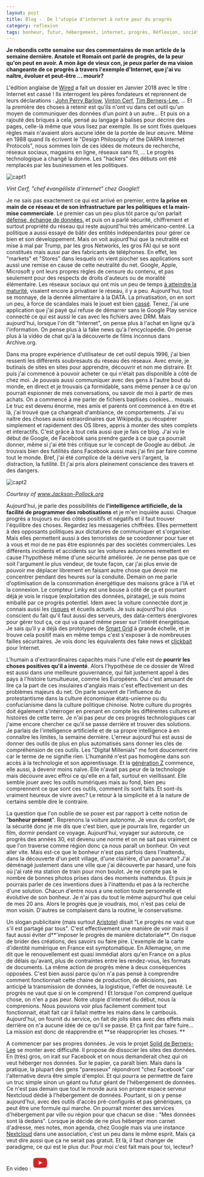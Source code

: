 ```yaml
---
layout: post
title: Blog -  De l'utopie d'internet à notre peur du progrès
category: reflexion
tags: bonheur, futur, hébergement, internet, progrès, Réflexion, société, web
---
```

**Je rebondis cette semaine sur des commentaires de mon article de la semaine dernière. Anatole et Romain ont parlé de progrès, de la peur qu'on peut en avoir. A mon âge de vieux con, je peux parler de ma vision changeante de ce progrès à travers l'exemple d'Internet, que j'ai vu naître, évoluer et peut-être ... mourir?**

L'édition anglaise de <a href="http://www.wired.co.uk">Wired</a> a fait un dossier en Janvier 2018 avec le titre : Internet est cassé ! Ils interrogent les pères fondateurs et reprennent de leurs déclarations : <a href="https://fr.wikipedia.org/wiki/John_Perry_Barlow">John Perry Barlow</a>, <a href="https://fr.wikipedia.org/wiki/Vint_Cerf">Vinton Cerf</a>, <a href="https://fr.wikipedia.org/wiki/Tim_Berners-Lee">Tim Berners-Lee</a>, ... Et la première des choses à retenir est qu'ils n'ont vu dans cet outil qu'un moyen de communiquer des données d'un point à un autre... Et puis on a rajouté des briques à cela, pensé au langage à balises pour décrire des pages, celle-là même que vous lisez par exemple. Ils se sont fixés quelques règles mais n'avaient alors aucune idée de la portée de leur oeuvre. Même en 1988 quand ils écrivent le "Design Philosophy of the DARPA Internet Protocols", nous sommes loin de ces idées de moteurs de recherche, réseaux sociaux, magasins en ligne, réseaux sans fil, ... Le progrès technologique a changé la donne. Les "hackers" des débuts ont été remplacés par les businessmen et les politiques.

![capt1](https://filedn.eu/llqi9IBxlYouGRXYG2xlROb/img/2018/vintcerf.jpg)

*Vint Cerf, "chef évangéliste d'internet" chez Google!!*

Je ne sais pas exactement ce qui est arrivé en premier, entre **la prise en main de ce réseau et de son infrastructure par les politiques et la main-mise commerciale**. Le premier cas un peu plus tôt parce qu'on parlait <a href="https://fr.wikipedia.org/wiki/Defense_Advanced_Research_Projects_Agency">défense, échange de données</a>, et puis on a parlé sécurité, chiffrement et surtout propriété du réseau qui reste aujourd'hui très américano-centré. La politique a aussi essayé de bâtir des entités indépendantes pour gérer ce bien et son développement. Mais on voit aujourd'hui que la neutralité est mise à mal par Trump, par les gros Networks, les gros FAI qui se sont constitués mais aussi par des fabricants de téléphones. En effet, les "markets" et "Stores" dans lesquels on vient piocher&nbsp;ses applications sont aussi une remise en cause de cette neutralité du net. Google, Apple, Microsoft y ont leurs propres règles de censure du contenu, et pas seulement pour des respects de droits d'auteurs ou de moralité élémentaire. Les réseaux sociaux qui ont mis un peu de temps <a href="https://cheziceman.wordpress.com/2008/05/28/myspace-a-t-il-encore-un-avenir/">à atteindre la maturité</a>, visaient encore à privatiser le réseau, il y a peu. Aujourd'hui, tout se monnaye, de la denrée alimentaire à la DATA. La privatisation, on en sort un peu, à force de scandales mais le jouet est bien&nbsp;<a href="https://www.blog-libre.org/2018/05/10/la-presse-en-ligne-termine-sa-mutation/">cassé</a>. Tenez, j'ai une application que j'ai payé qui refuse de démarrer sans le Google Play service connecté ce qui est aussi le cas avec les fichiers avec DRM. Mais aujourd'hui, lorsque l'on dit "Internet", on pense plus à l'achat en ligne qu'à l'information. On pense plus à la fake news qu'à l'encyclopédie. On pense plus à la vidéo de chat qu'à la découverte de films inconnus dans Archive.org.

Dans ma propre expérience d'utilisateur de cet outil depuis 1996, j'ai bien ressenti les différents soubresauts du réseau des réseaux. Avec envie, je butinais de sites en sites pour apprendre, découvrir et non me distraire. Et puis j'ai commencé à pouvoir acheter ce qui n'était pas disponible à côté de chez moi. Je pouvais aussi communiquer avec des gens à l'autre bout du monde, en direct et je trouvais ça formidable, sans même penser à ce qu'on pourrait espionner de mes conversations, ou savoir de moi à partir de mes achats. On a commencé à me parler de fichiers baptisés cookies... mouais. Le truc est devenu énorme, mes amis et parents ont commencé à en être et là, j'ai trouvé que ça changeait d'ambiance, de comportements. J'ai vu naître des choses aussi extraordinaires que Wikipedia, pu récupérer simplement et rapidement des OS libres, appris à monter des sites complets et interactifs. C'est grâce à tout cela aussi que je fais ce blog. J'ai vu le début de Google, de Facebook sans prendre garde à ce que ça pourrait donner, même si j'ai été très critique sur le concept de Google au début. Je trouvais bien des futilités dans Facebook aussi mais j'ai fini par faire comme tout le monde. Bref, j'ai été complice de la dérive vers l'argent, la distraction, la futilité. Et j'ai pris alors pleinement conscience des travers et des dangers.

![capt2](https://www.jackson-pollock.org/images/paintings/number-1.jpg)

*Courtesy of www.Jackson-Pollock.org*

Aujourd'hui, je parle des possibilités de **l'intelligence artificielle, de la facilité de programmer des robotisations** et je m'en inquiète aussi. Chaque progrès a toujours eu des côtés positifs et négatifs et il faut trouver l'équilibre des choses. Regardez les messageries chiffrées. Elles permettent à des opposants politiques aux dictatures de communiquer et s'organiser. Mais elles permettent aussi à des terroristes de se coordonner pour tuer et à vous et moi de ne pas être espionnés par des sociétés commerciales. Les différents incidents et accidents sur les voitures autonomes remettent en cause l'hypothèse même d'une sécurité améliorée. Je ne pense pas que ce soit l'argument le plus vendeur, de toute façon, car j'ai plus envie de pouvoir me déplacer librement en faisant autre chose que devoir me concentrer pendant des heures sur la conduite. Demain on me parle d'optimisation de la consommation énergétique des maisons grâce à l'IA et la connexion. Le compteur Linky est une bouse à côté de ça et pourtant déjà je vois le risque (exploitation des données, piratage), je suis moins emballé par ce progrès potentiel. Idem avec la voiture connectée dont je connais aussi les <a href="https://cheziceman.wordpress.com/2015/08/14/automobile-vers-un-hacking-generalise/">risques</a> et écueils actuels. Je suis aujourd'hui plus conscient du fait qu'il faut aussi des serveurs, des data-centers énergivores pour gérer tout ça, ce qui va quand même peser sur l'intérêt énergétique. Je sais qu'il y a déjà des prototypes de <a href="https://fr.wikipedia.org/wiki/Smart_grid">Smart Grid</a> à grande échelle, et je trouve cela positif mais en même temps c'est s'exposer à de nombreuses failles sécuritaires. Je vois donc les équivalents des fake news et <a href="https://fr.wikipedia.org/wiki/Piège_à_clics">clickbait</a> pour Internet.

L'humain a d'extraordinaires capacités mais l'une d'elle est de **pourrir les choses positives qu'il a inventé**. Alors l'hypothèse de ce dossier de Wired est aussi dans une meilleure gouvernance, qui fait justement appel à des pays à l'histoire tumultueuse, comme les Européens. Oui c'est amusant de lire ça la part de ces insulaires d'anglais mais c'est effectivement un des problèmes majeurs du net. On parle souvent de l'influence du protestantisme dans la culture économique états-unienne ou du confucianisme dans la culture politique chinoise. Notre culture du progrès doit également s'interroger en prenant en compte les différentes cultures et histoires de cette terre. Je n'ai pas peur de ces progrès technologiques car j'aime encore chercher ce qu'il se passe derrière et trouver des solutions. Je parlais de l'intelligence artificielle et de sa propre intelligence à en connaître les limites, la semaine dernière. L'erreur aujourd'hui est aussi de donner des outils de plus en plus automatisés sans donner les clés de compréhension de ces outils. Les "Digital Millenials" me font doucement rire car le terme de ne signifie rien. L'humanité n'est pas homogène dans son accès à la technologie et son apprentissage. Et la <a href="https://fr.wikipedia.org/wiki/Génération_Z">génération Z</a> commence, elle aussi, à devenir moins naïve. Elle n'avait pas peur de la technologie mais découvre avec effroi ce qu'elle en a fait, surtout en vieillissant. Elle semble jouer avec les outils numériques mais au fond, bien peu comprennent ce que sont ces outils, comment ils sont faits. Et sont-ils vraiment heureux de vivre avec? Le retour à la simplicité et à la nature de certains semble dire le contraire.

La question que l'on oublie de se poser est par rapport à cette notion de "**bonheur présent**". Reprenons la voiture autonome. Je veux du confort, de la sécurité donc je me dis que c'est bien, que je pourrais lire, regarder un film, dormir pendant ce voyage. Aujourd'hui, voyager sur autoroute, ce progrès des années 30, est devenu une norme et on ne sait pas vraiment ce que l'on traverse comme région donc ça nous paraît un bonheur. On veut aller vite. Mais est-ce que le bonheur n'est pas parfois dans l'inattendu, dans la découverte d'un petit village, d'une clairière, d'un panorama? J'ai déménagé justement dans une ville que j'ai découverte par hasard, une fois où j'ai raté ma station de train pour mon boulot. Je ne compte pas le nombre de bonnes photos prises dans des moments inattendus. Et puis je pourrais parler de ces inventions dues à l'inattendu et pas à la recherche d'une solution. Chacun d'entre nous a une notion toute personnelle et évolutive de son bonheur. Je n'ai pas du tout le même aujourd'hui que celui de mes 20 ans. Alors le progrès que je voudrais, moi, n'est pas celui de mon voisin. D'autres se complaisent dans la routine, le conservatisme.

Un slogan publicitaire (mais surtout <a href="https://fr.wikipedia.org/wiki/Aristote">Aristote</a>) disait "Le progrès ne vaut que s'il est partagé par tous". C'est effectivement une manière de voir mais il faut aussi éviter d**'imposer le progrès de manière dictatoriale**. On risque de brider des créations, des savoirs ou faire pire. L'exemple de la carte d'identité numérique en France est symptomatique. En Allemagne, on me dit que le renouvellement est quasi immédiat alors qu'en France on a plus de délais qu'avant, plus de contraintes entre les rendez-vous, les formats de documents. La même action de progrès mène à deux conséquences opposées. C'est bien aussi parce qu'on n'a pas pensé à comprendre comment fonctionnait cette chaine de production, de décisions, pas anticipé la transmission de données, la logistique, l'effet de nouveauté. Le progrès ne vaut que si on le comprend ! Et lorsque l'on comprend quelque chose, on n'en a pas peur. Notre utopie d'internet du début, nous la comprenions. Nous pouvions voir plus facilement comment tout fonctionnait, était fait car il fallait mettre les mains dans le cambouis. Aujourd'hui, on fournit du service, on fait de jolis sites avec des effets mais derrière on n'a aucune idée de ce qu'il se passe. Et ça finit par faire fuire... La mission est donc de réapprendre et **se réapproprier les choses. **

A commencer par ses propres données. Je vois le projet <a href="https://solid.mit.edu/">Solid de Berners-Lee</a> se monter avec difficulté. Il propose de dissocier les sites des données. En (très) gros, on irait sur Facebook et on nous demanderait chez qui on veut héberger nos données. Sur le papier, ça paraît bien. Mais dans la pratique, la plupart des gens "paresseux" répondront "chez Facebook" car l'alternative devra être simple d'emploi. Et qui pourra se permettre de faire un truc simple sinon un géant ou futur géant de l'hébergement de données. Ce n'est pas demain que tout le monde aura son propre espace serveur Nextcloud dédié à l'hébergement de données. Pourtant, si on y pense aujourd'hui, avec des outils d'accès pré-configurés et pas génériques, ça peut être une formule qui marche. On pourrait monter des services d'hébergement par ville ou région pour que chacun se dise : "Mes données sont là dedans". Lorsque je décide de ne plus héberger mon carnet d'adresse, mes notes, mon agenda, chez Google mais via une instance <a href="https://fr.wikipedia.org/wiki/Nextcloud">Nextcloud</a> dans une association, c'est un peu dans le même esprit. Mais ça veut dire aussi que ça ne serait pas gratuit. Et là, il faut changer de paradigme, ce qui est le plus dur. Pour moi c'est fait mais pour toi, lecteur?

En video : [![video](/images/youtube.png)](https://www.youtube.com/watch?v=QxIWDmmqZzy)

